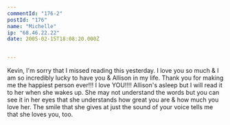 ```yaml
---
commentId: "176-2"
postId: "176"
name: "Michelle"
ip: "68.46.22.22"
date: 2005-02-15T18:08:20.000Z


---
```

<p>Kevin, I'm sorry that I missed reading this yesterday.  I love you so much & I am so incredibly lucky to have you & Allison in my life.  Thank you for making me the happiest person ever!!!  I love YOU!!!!
Allison's asleep but I will read it to her when she wakes up.  She may not understand the words but you can see it in her eyes that she understands how great you are & how much you love her.  The smile that she gives at just the sound of your voice tells me that she loves you, too.</p>
